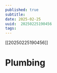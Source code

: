 ```yaml
---
published: true
subtitle: 
date: 2025-02-25
uuid:  20250225190456
tags: 
---
```


[[20250225190456]]

# Plumbing
